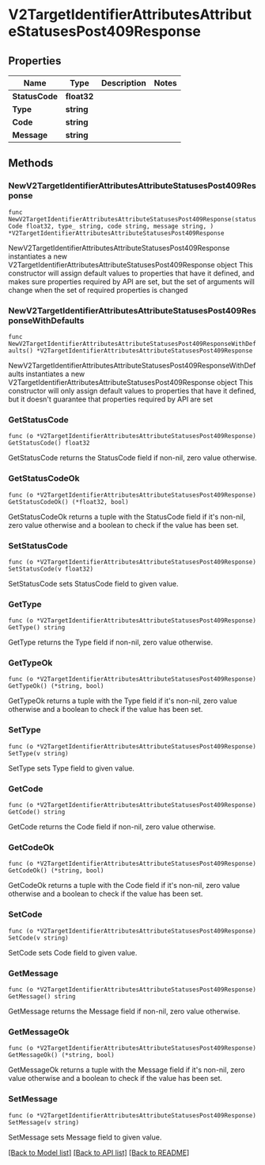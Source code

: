 # V2TargetIdentifierAttributesAttributeStatusesPost409Response

## Properties

Name | Type | Description | Notes
------------ | ------------- | ------------- | -------------
**StatusCode** | **float32** |  | 
**Type** | **string** |  | 
**Code** | **string** |  | 
**Message** | **string** |  | 

## Methods

### NewV2TargetIdentifierAttributesAttributeStatusesPost409Response

`func NewV2TargetIdentifierAttributesAttributeStatusesPost409Response(statusCode float32, type_ string, code string, message string, ) *V2TargetIdentifierAttributesAttributeStatusesPost409Response`

NewV2TargetIdentifierAttributesAttributeStatusesPost409Response instantiates a new V2TargetIdentifierAttributesAttributeStatusesPost409Response object
This constructor will assign default values to properties that have it defined,
and makes sure properties required by API are set, but the set of arguments
will change when the set of required properties is changed

### NewV2TargetIdentifierAttributesAttributeStatusesPost409ResponseWithDefaults

`func NewV2TargetIdentifierAttributesAttributeStatusesPost409ResponseWithDefaults() *V2TargetIdentifierAttributesAttributeStatusesPost409Response`

NewV2TargetIdentifierAttributesAttributeStatusesPost409ResponseWithDefaults instantiates a new V2TargetIdentifierAttributesAttributeStatusesPost409Response object
This constructor will only assign default values to properties that have it defined,
but it doesn't guarantee that properties required by API are set

### GetStatusCode

`func (o *V2TargetIdentifierAttributesAttributeStatusesPost409Response) GetStatusCode() float32`

GetStatusCode returns the StatusCode field if non-nil, zero value otherwise.

### GetStatusCodeOk

`func (o *V2TargetIdentifierAttributesAttributeStatusesPost409Response) GetStatusCodeOk() (*float32, bool)`

GetStatusCodeOk returns a tuple with the StatusCode field if it's non-nil, zero value otherwise
and a boolean to check if the value has been set.

### SetStatusCode

`func (o *V2TargetIdentifierAttributesAttributeStatusesPost409Response) SetStatusCode(v float32)`

SetStatusCode sets StatusCode field to given value.


### GetType

`func (o *V2TargetIdentifierAttributesAttributeStatusesPost409Response) GetType() string`

GetType returns the Type field if non-nil, zero value otherwise.

### GetTypeOk

`func (o *V2TargetIdentifierAttributesAttributeStatusesPost409Response) GetTypeOk() (*string, bool)`

GetTypeOk returns a tuple with the Type field if it's non-nil, zero value otherwise
and a boolean to check if the value has been set.

### SetType

`func (o *V2TargetIdentifierAttributesAttributeStatusesPost409Response) SetType(v string)`

SetType sets Type field to given value.


### GetCode

`func (o *V2TargetIdentifierAttributesAttributeStatusesPost409Response) GetCode() string`

GetCode returns the Code field if non-nil, zero value otherwise.

### GetCodeOk

`func (o *V2TargetIdentifierAttributesAttributeStatusesPost409Response) GetCodeOk() (*string, bool)`

GetCodeOk returns a tuple with the Code field if it's non-nil, zero value otherwise
and a boolean to check if the value has been set.

### SetCode

`func (o *V2TargetIdentifierAttributesAttributeStatusesPost409Response) SetCode(v string)`

SetCode sets Code field to given value.


### GetMessage

`func (o *V2TargetIdentifierAttributesAttributeStatusesPost409Response) GetMessage() string`

GetMessage returns the Message field if non-nil, zero value otherwise.

### GetMessageOk

`func (o *V2TargetIdentifierAttributesAttributeStatusesPost409Response) GetMessageOk() (*string, bool)`

GetMessageOk returns a tuple with the Message field if it's non-nil, zero value otherwise
and a boolean to check if the value has been set.

### SetMessage

`func (o *V2TargetIdentifierAttributesAttributeStatusesPost409Response) SetMessage(v string)`

SetMessage sets Message field to given value.



[[Back to Model list]](../README.md#documentation-for-models) [[Back to API list]](../README.md#documentation-for-api-endpoints) [[Back to README]](../README.md)


